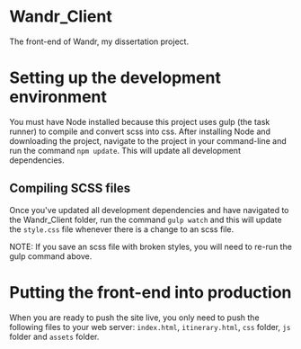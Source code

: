 # Wandr_Client
The front-end of Wandr, my dissertation project.

# Setting up the development environment
You must have Node installed because this project uses gulp (the task runner) to compile and convert scss into css. After installing Node and downloading the project, navigate to the project in your command-line and run the command `npm update`. This will update all development dependencies.

## Compiling SCSS files
Once you've updated all development dependencies and have navigated to the Wandr_Client folder, run the command `gulp watch` and this will update the `style.css` file whenever there is a change to an scss file. 

NOTE: If you save an scss file with broken styles, you will need to re-run the gulp command above.

# Putting the front-end into production
When you are ready to push the site live, you only need to push the following files to your web server: `index.html`, `itinerary.html`, `css` folder, `js` folder and `assets` folder.